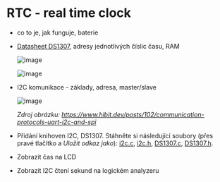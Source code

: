 # RTC - real time clock

- co to je, jak funguje, baterie
- [Datasheet DS1307](https://www.analog.com/media/en/technical-documentation/data-sheets/ds1307.pdf), adresy jednotlivých číslic času, RAM

  ![image](https://github.com/user-attachments/assets/2f3c9eff-5ce0-4b2c-924a-f4c49438c906)
  
    ![image](https://github.com/user-attachments/assets/0fc05e64-ce7f-473a-a149-af28a7b3443b)

- I2C komunikace - základy, adresa, master/slave
  
    ![image](https://github.com/user-attachments/assets/abc6c42b-abeb-4a6f-a850-ca47433e5dd9)
  
  *Zdroj obrázku: https://www.hibit.dev/posts/102/communication-protocols-uart-i2c-and-spi*

- Přidání knihoven I2C, DS1307.  Stáhněte si následující soubory (přes pravé tlačítko a *Uložit odkaz jako*): [i2c.c](files/i2c.c),  [i2c.h](files/i2c.h), [DS1307.c](files/DS1307.c), [DS1307.h](files/DS1307.h).
- Zobrazit čas na LCD
- Zobrazit I2C čtení sekund na logickém analyzeru
